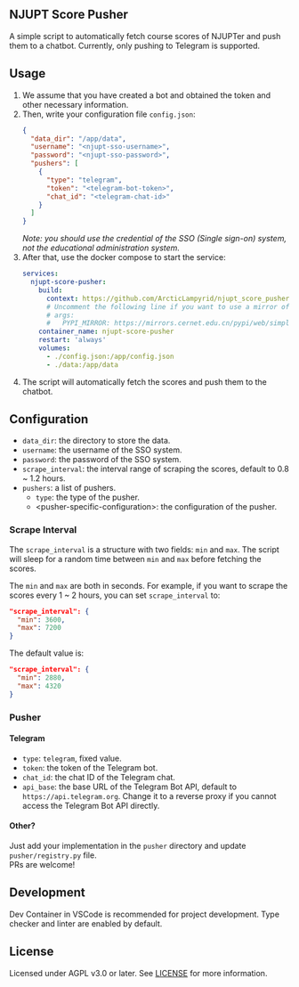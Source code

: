 ## NJUPT Score Pusher
A simple script to automatically fetch course scores of NJUPTer and push them to a chatbot. Currently, only pushing to Telegram is supported.

## Usage
1. We assume that you have created a bot and obtained the token and other necessary information.
2. Then, write your configuration file `config.json`:
   ```json
   {
     "data_dir": "/app/data",
     "username": "<njupt-sso-username>",
     "password": "<njupt-sso-password>",
     "pushers": [
       {
         "type": "telegram",
         "token": "<telegram-bot-token>",
         "chat_id": "<telegram-chat-id>"
       }
     ]
   }
   ```
   *Note: you should use the credential of the SSO (Single sign-on) system, not the educational administration system.*
3. After that, use the docker compose to start the service:
   ```yaml
   services:
     njupt-score-pusher:
       build:
         context: https://github.com/ArcticLampyrid/njupt_score_pusher.git
         # Uncomment the following line if you want to use a mirror of PyPI
         # args:
         #   PYPI_MIRROR: https://mirrors.cernet.edu.cn/pypi/web/simple
       container_name: njupt-score-pusher
       restart: 'always'
       volumes:
         - ./config.json:/app/config.json
         - ./data:/app/data
   ```
4. The script will automatically fetch the scores and push them to the chatbot.

## Configuration
- `data_dir`: the directory to store the data.
- `username`: the username of the SSO system.
- `password`: the password of the SSO system.
- `scrape_interval`: the interval range of scraping the scores, default to 0.8 ~ 1.2 hours.
- `pushers`: a list of pushers.
  - `type`: the type of the pusher.
  - \<pusher-specific-configuration\>: the configuration of the pusher.

### Scrape Interval
The `scrape_interval` is a structure with two fields: `min` and `max`. The script will sleep for a random time between `min` and `max` before fetching the scores.

The `min` and `max` are both in seconds. For example, if you want to scrape the scores every 1 ~ 2 hours, you can set `scrape_interval` to:
```json
"scrape_interval": {
  "min": 3600,
  "max": 7200
}
```

The default value is:
```json
"scrape_interval": {
  "min": 2880,
  "max": 4320
}
```

### Pusher
#### Telegram
- `type`: `telegram`, fixed value.
- `token`: the token of the Telegram bot.
- `chat_id`: the chat ID of the Telegram chat.
- `api_base`: the base URL of the Telegram Bot API, default to `https://api.telegram.org`. Change it to a reverse proxy if you cannot access the Telegram Bot API directly.

#### Other?
Just add your implementation in the `pusher` directory and update `pusher/registry.py` file.  
PRs are welcome!

## Development
Dev Container in VSCode is recommended for project development. Type checker and linter are enabled by default.

## License
Licensed under AGPL v3.0 or later. See [LICENSE](LICENSE.md) for more information.
